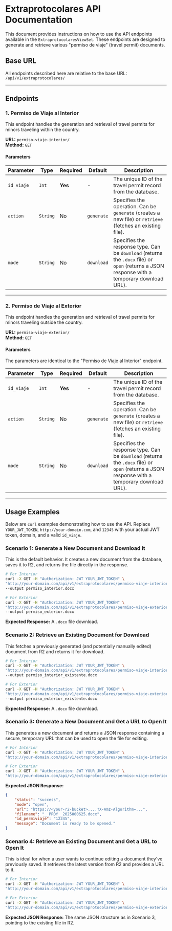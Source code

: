 # Extraprotocolares API Documentation

This document provides instructions on how to use the API endpoints available in the `ExtraprotocolaresViewSet`. These endpoints are designed to generate and retrieve various "permiso de viaje" (travel permit) documents.

## Base URL

All endpoints described here are relative to the base URL:
`/api/v1/extraprotocolares/`

---

## Endpoints

### 1. Permiso de Viaje al Interior

This endpoint handles the generation and retrieval of travel permits for minors traveling within the country.

**URL:** `permiso-viaje-interior/`  
**Method:** `GET`

#### Parameters

| Parameter  | Type   | Required | Default     | Description                                                                                             |
|------------|--------|----------|-------------|---------------------------------------------------------------------------------------------------------|
| `id_viaje` | `Int`  | **Yes**  | -           | The unique ID of the travel permit record from the database.                                            |
| `action`   | `String` | No       | `generate`  | Specifies the operation. Can be `generate` (creates a new file) or `retrieve` (fetches an existing file). |
| `mode`     | `String` | No       | `download`  | Specifies the response type. Can be `download` (returns the `.docx` file) or `open` (returns a JSON response with a temporary download URL). |

---

### 2. Permiso de Viaje al Exterior

This endpoint handles the generation and retrieval of travel permits for minors traveling outside the country.

**URL:** `permiso-viaje-exterior/`  
**Method:** `GET`

#### Parameters

The parameters are identical to the "Permiso de Viaje al Interior" endpoint.

| Parameter  | Type   | Required | Default     | Description                                                                                             |
|------------|--------|----------|-------------|---------------------------------------------------------------------------------------------------------|
| `id_viaje` | `Int`  | **Yes**  | -           | The unique ID of the travel permit record from the database.                                            |
| `action`   | `String` | No       | `generate`  | Specifies the operation. Can be `generate` (creates a new file) or `retrieve` (fetches an existing file). |
| `mode`     | `String` | No       | `download`  | Specifies the response type. Can be `download` (returns the `.docx` file) or `open` (returns a JSON response with a temporary download URL). |

---

## Usage Examples

Below are `curl` examples demonstrating how to use the API. Replace `YOUR_JWT_TOKEN`, `http://your-domain.com`, and `12345` with your actual JWT token, domain, and a valid `id_viaje`.

### Scenario 1: Generate a New Document and Download It

This is the default behavior. It creates a new document from the database, saves it to R2, and returns the file directly in the response.

```bash
# For Interior
curl -X GET -H "Authorization: JWT YOUR_JWT_TOKEN" \
"http://your-domain.com/api/v1/extraprotocolares/permiso-viaje-interior/?id_viaje=12345" \
--output permiso_interior.docx

# For Exterior
curl -X GET -H "Authorization: JWT YOUR_JWT_TOKEN" \
"http://your-domain.com/api/v1/extraprotocolares/permiso-viaje-exterior/?id_viaje=12345" \
--output permiso_exterior.docx
```
**Expected Response:** A `.docx` file download.

### Scenario 2: Retrieve an Existing Document for Download

This fetches a previously generated (and potentially manually edited) document from R2 and returns it for download.

```bash
# For Interior
curl -X GET -H "Authorization: JWT YOUR_JWT_TOKEN" \
"http://your-domain.com/api/v1/extraprotocolares/permiso-viaje-interior/?id_viaje=12345&action=retrieve" \
--output permiso_interior_existente.docx

# For Exterior
curl -X GET -H "Authorization: JWT YOUR_JWT_TOKEN" \
"http://your-domain.com/api/v1/extraprotocolares/permiso-viaje-exterior/?id_viaje=12345&action=retrieve" \
--output permiso_exterior_existente.docx
```
**Expected Response:** A `.docx` file download.

### Scenario 3: Generate a New Document and Get a URL to Open It

This generates a new document and returns a JSON response containing a secure, temporary URL that can be used to open the file for editing.

```bash
# For Interior
curl -X GET -H "Authorization: JWT YOUR_JWT_TOKEN" \
"http://your-domain.com/api/v1/extraprotocolares/permiso-viaje-interior/?id_viaje=12345&mode=open"

# For Exterior
curl -X GET -H "Authorization: JWT YOUR_JWT_TOKEN" \
"http://your-domain.com/api/v1/extraprotocolares/permiso-viaje-exterior/?id_viaje=12345&mode=open"
```
**Expected JSON Response:**
```json
{
    "status": "success",
    "mode": "open",
    "url": "https://<your-r2-bucket>....?X-Amz-Algorithm=...",
    "filename": "__PROY__2025000625.docx",
    "id_permiviaje": "12345",
    "message": "Document is ready to be opened."
}
```

### Scenario 4: Retrieve an Existing Document and Get a URL to Open It

This is ideal for when a user wants to continue editing a document they've previously saved. It retrieves the latest version from R2 and provides a URL to it.

```bash
# For Interior
curl -X GET -H "Authorization: JWT YOUR_JWT_TOKEN" \
"http://your-domain.com/api/v1/extraprotocolares/permiso-viaje-interior/?id_viaje=12345&action=retrieve&mode=open"

# For Exterior
curl -X GET -H "Authorization: JWT YOUR_JWT_TOKEN" \
"http://your-domain.com/api/v1/extraprotocolares/permiso-viaje-exterior/?id_viaje=12345&action=retrieve&mode=open"
```
**Expected JSON Response:** The same JSON structure as in Scenario 3, pointing to the existing file in R2. 